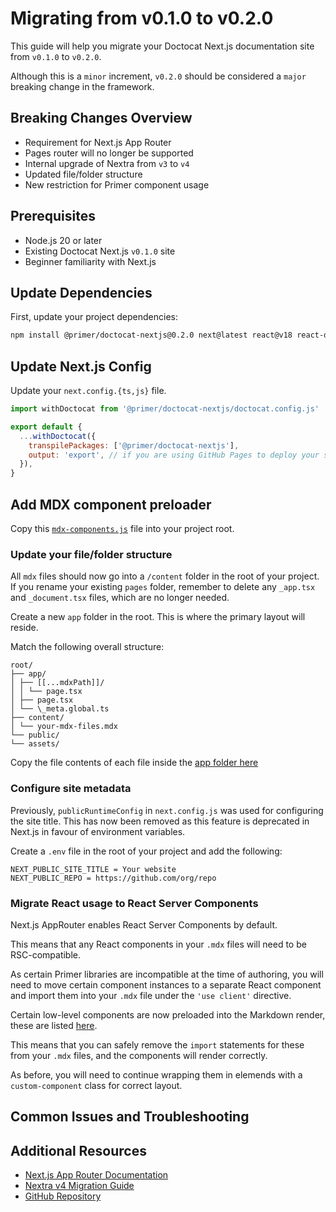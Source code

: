 # Migrating from v0.1.0 to v0.2.0

This guide will help you migrate your Doctocat Next.js documentation site from `v0.1.0` to `v0.2.0`.

Although this is a `minor` increment, `v0.2.0` should be considered a `major` breaking change in the framework.

## Breaking Changes Overview

- Requirement for Next.js App Router
- Pages router will no longer be supported
- Internal upgrade of Nextra from `v3` to `v4`
- Updated file/folder structure
- New restriction for Primer component usage

## Prerequisites

- Node.js 20 or later
- Existing Doctocat Next.js `v0.1.0` site
- Beginner familiarity with Next.js

## Update Dependencies

First, update your project dependencies:

```bash
npm install @primer/doctocat-nextjs@0.2.0 next@latest react@v18 react-dom@v18
```

## Update Next.js Config

Update your `next.config.{ts,js}` file.

```js
import withDoctocat from '@primer/doctocat-nextjs/doctocat.config.js'

export default {
  ...withDoctocat({
    transpilePackages: ['@primer/doctocat-nextjs'],
    output: 'export', // if you are using GitHub Pages to deploy your site
  }),
}
```

## Add MDX component preloader

Copy this [`mdx-components.js`](https://github.com/primer/doctocat-nextjs/blob/main/packages/site/mdx-components.js) file into your project root.

### Update your file/folder structure

All `mdx` files should now go into a `/content` folder in the root of your project. If you rename your existing `pages` folder, remember to delete any `_app.tsx` and `_document.tsx` files, which are no longer needed.

Create a new `app` folder in the root. This is where the primary layout will reside.

Match the following overall structure:

```
root/
├── app/
│ ├── [[...mdxPath]]/
│ │ └── page.tsx
│ ├── page.tsx
│ └── \_meta.global.ts
├── content/
│ └── your-mdx-files.mdx
└── public/
└── assets/
```

Copy the file contents of each file inside the [app folder here](https://github.com/primer/doctocat-nextjs/tree/main/packages/site/app)

### Configure site metadata

Previously, `publicRuntimeConfig` in `next.config.js` was used for configuring the site title. This has now been removed as this feature is deprecated in Next.js in favour of environment variables.

Create a `.env` file in the root of your project and add the following:

```shell
NEXT_PUBLIC_SITE_TITLE = Your website
NEXT_PUBLIC_REPO = https://github.com/org/repo
```

### Migrate React usage to React Server Components

Next.js AppRouter enables React Server Components by default.

This means that any React components in your `.mdx` files will need to be RSC-compatible.

As certain Primer libraries are incompatible at the time of authoring, you will need to move certain component instances to a separate React component and import them into your `.mdx` file under the `'use client'` directive.

Certain low-level components are now preloaded into the Markdown render, these are listed [here](https://github.com/primer/doctocat-nextjs/blob/main/packages/theme/components/library.ts).

This means that you can safely remove the `import` statements for these from your `.mdx` files, and the components will render correctly.

As before, you will need to continue wrapping them in elemends with a `custom-component` class for correct layout.

## Common Issues and Troubleshooting

## Additional Resources

- [Next.js App Router Documentation](https://nextjs.org/docs/app)
- [Nextra v4 Migration Guide](https://nextra.site/docs/migration)
- [GitHub Repository](https://github.com/primer/doctocat-nextjs)
